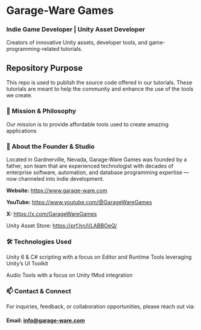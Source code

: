 # Garage-Ware Games
### Indie Game Developer | Unity Asset Developer
Creators of innovative Unity assets, developer tools, and game-programming-related tutorials.

## Repository Purpose
This repo is used to publish the source code offered in our tutorials. These tutorials are meant to help the community and enhance the use of the tools we create.


### 🎯 Mission & Philosophy
Our mission is to provide affordable tools used to create amazing applications

### 📍 About the Founder & Studio
Located in Gardnerville, Nevada, Garage‑Ware Games was founded by a father, son team that are experienced technologist with decades of enterprise software, automation, and database programming expertise — now channeled into indie development.

**Website:** https://www.garage-ware.com

**YouTube:** https://www.youtube.com/@GarageWareGames

**X:** https://x.com/GarageWareGames

Unity Asset Store: https://prf.hn/l/LABBOeQ/

### 🛠 Technologies Used
Unity 6 & C# scripting with a focus on Editor and Runtime Tools leveraging Unity’s UI Toolkit

Audio Tools with a focus on Unity fMod integration

### 📫 Contact & Connect
For inquiries, feedback, or collaboration opportunities, please reach out via:
#### Email: info@garage-ware.com
